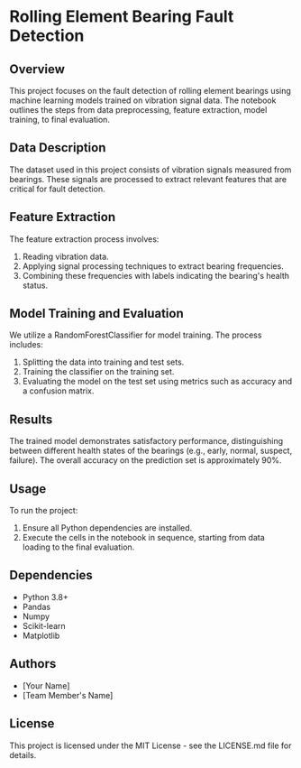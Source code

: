 
# Rolling Element Bearing Fault Detection

## Overview
This project focuses on the fault detection of rolling element bearings using machine learning models trained on vibration signal data. The notebook outlines the steps from data preprocessing, feature extraction, model training, to final evaluation.

## Data Description
The dataset used in this project consists of vibration signals measured from bearings. These signals are processed to extract relevant features that are critical for fault detection.

## Feature Extraction
The feature extraction process involves:
1. Reading vibration data.
2. Applying signal processing techniques to extract bearing frequencies.
3. Combining these frequencies with labels indicating the bearing's health status.

## Model Training and Evaluation
We utilize a RandomForestClassifier for model training. The process includes:
1. Splitting the data into training and test sets.
2. Training the classifier on the training set.
3. Evaluating the model on the test set using metrics such as accuracy and a confusion matrix.

## Results
The trained model demonstrates satisfactory performance, distinguishing between different health states of the bearings (e.g., early, normal, suspect, failure). The overall accuracy on the prediction set is approximately 90%.

## Usage
To run the project:
1. Ensure all Python dependencies are installed.
2. Execute the cells in the notebook in sequence, starting from data loading to the final evaluation.

## Dependencies
- Python 3.8+
- Pandas
- Numpy
- Scikit-learn
- Matplotlib

## Authors
- [Your Name]
- [Team Member's Name]

## License
This project is licensed under the MIT License - see the LICENSE.md file for details.
